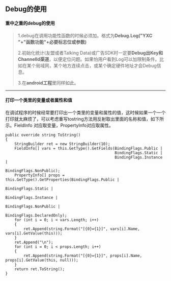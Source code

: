 ## Debug的使用
#### 重中之重的debug的使用
> 1.debug在调用功能性函数的时候必须加。格式为**Debug.Log("YXC "+"函数功能"+必要标志位或参数)**  
> 
> 2.初始化统计(友盟或者Talking Data)或广告SDK时一定要**Debug出Key和ChannelId渠道**，以便定位问题。如果怕用户看到Log可以加限制条件。比如在某个局域网，某个地方连续点击，或某个确定硬件地址才会Debug信息。  
> 
> 3.在**android工程**里同样如此。  

---
#### 打印一个类里的变量或者属性和值 ####
在调试程序的时候经常要打印出一个类里的变量和属性的值，这时候如果一个一个打印就太麻烦了，可以考虑重写tostring方法用反射取出里面的名称和值，如下所示。FieldInfo 对应取变量，PropertyInfo对应取属性。

    public override string ToString()
    {
        StringBuilder ret = new StringBuilder(10);
        FieldInfo[] vars = this.GetType().GetFields(BindingFlags.Public |
                                                    BindingFlags.Static | 
                                                    BindingFlags.Instance | 
                                                    BindingFlags.NonPublic);
        PropertyInfo[] props = this.GetType().GetProperties(BindingFlags.Public |
                                                            BindingFlags.Static |
                                                            BindingFlags.Instance |
                                                            BindingFlags.NonPublic |
                                                            BindingFlags.DeclaredOnly);
        for (int i = 0; i < vars.Length; i++)
        {
            ret.Append(string.Format("[{0}={1}]", vars[i].Name, vars[i].GetValue(this)));
        }
        ret.Append("\n");
        for (int i = 0; i < props.Length; i++)
        {
            ret.Append(string.Format("[{0}={1}]", props[i].Name, props[i].GetValue(this, null)));
        }
        return ret.ToString();
    }

